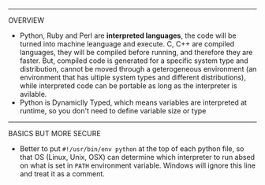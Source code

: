 

***************************************************************************

OVERVIEW

* Python, Ruby and Perl are <b>interpreted languages</b>, the code will be turned into machine leanguage and execute. C, C++ are compiled languages, they will be compiled before running, and therefore they are faster. But, compiled code is generated for a specific system type and distribution, cannot be moved through a geterogeneous environment (an environment that has ultiple system types and different distributions), while interpreted code can be portable as long as the interpreter is avilable.
* Python is Dynamiclly Typed, which means variables are interpreted at runtime, so you don't need to define variable size or type

***************************************************************************

BASICS BUT MORE SECURE

* Better to put `#!/usr/bin/env python` at the top of each python file, so that OS (Linux, Unix, OSX) can determine which interpreter to run absed on what is set in `PATH` environment variable. Windows will ignore this line and treat it as a comment.
